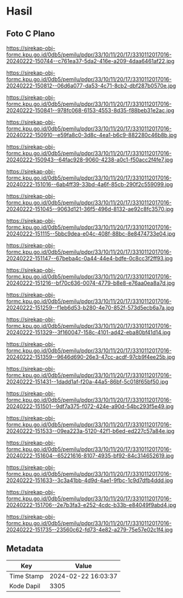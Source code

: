 # Hasil

## Foto C Plano

https://sirekap-obj-formc.kpu.go.id/0db5/pemilu/pdpr/33/10/11/20/17/3310112017016-20240222-150744--c761ea37-5da2-416e-a209-4daa6461af22.jpg

https://sirekap-obj-formc.kpu.go.id/0db5/pemilu/pdpr/33/10/11/20/17/3310112017016-20240222-150812--06d6a077-da53-4c71-8cb2-dbf287b0570e.jpg

https://sirekap-obj-formc.kpu.go.id/0db5/pemilu/pdpr/33/10/11/20/17/3310112017016-20240222-150841--978fc068-6153-4553-8d35-f88beb31e2ac.jpg

https://sirekap-obj-formc.kpu.go.id/0db5/pemilu/pdpr/33/10/11/20/17/3310112017016-20240222-150910--e59fa8c0-3d8c-4ea1-b6c9-882280c46b8b.jpg

https://sirekap-obj-formc.kpu.go.id/0db5/pemilu/pdpr/33/10/11/20/17/3310112017016-20240222-150943--64fac928-9060-4238-a0c1-f50acc2f4fe7.jpg

https://sirekap-obj-formc.kpu.go.id/0db5/pemilu/pdpr/33/10/11/20/17/3310112017016-20240222-151016--6ab4ff39-33bd-4a6f-85cb-290f2c559099.jpg

https://sirekap-obj-formc.kpu.go.id/0db5/pemilu/pdpr/33/10/11/20/17/3310112017016-20240222-151045--9063d121-36f5-496d-8132-ae92c8fc3570.jpg

https://sirekap-obj-formc.kpu.go.id/0db5/pemilu/pdpr/33/10/11/20/17/3310112017016-20240222-151115--5bbc9dea-e04c-408f-88bc-8e8474733e04.jpg

https://sirekap-obj-formc.kpu.go.id/0db5/pemilu/pdpr/33/10/11/20/17/3310112017016-20240222-151147--67beba4c-0a44-44e4-bdfe-0c8cc3f2ff93.jpg

https://sirekap-obj-formc.kpu.go.id/0db5/pemilu/pdpr/33/10/11/20/17/3310112017016-20240222-151216--bf70c636-0074-4779-b8e8-e76aa0ea8a7d.jpg

https://sirekap-obj-formc.kpu.go.id/0db5/pemilu/pdpr/33/10/11/20/17/3310112017016-20240222-151259--f1eb6d53-b280-4e70-852f-573d5ecb6a7a.jpg

https://sirekap-obj-formc.kpu.go.id/0db5/pemilu/pdpr/33/10/11/20/17/3310112017016-20240222-151329--3f160047-158c-4101-ad42-eba80bf41d14.jpg

https://sirekap-obj-formc.kpu.go.id/0db5/pemilu/pdpr/33/10/11/20/17/3310112017016-20240222-151359--9646d690-26e3-47cc-acdf-97cb9f4ee25b.jpg

https://sirekap-obj-formc.kpu.go.id/0db5/pemilu/pdpr/33/10/11/20/17/3310112017016-20240222-151431--1dadd1af-f20a-44a5-86bf-5c018f65bf50.jpg

https://sirekap-obj-formc.kpu.go.id/0db5/pemilu/pdpr/33/10/11/20/17/3310112017016-20240222-151501--9df7a375-f072-424e-a90d-54bc293f5e49.jpg

https://sirekap-obj-formc.kpu.go.id/0db5/pemilu/pdpr/33/10/11/20/17/3310112017016-20240222-151533--09ea223a-5120-42f1-b6ed-ed227c57a84e.jpg

https://sirekap-obj-formc.kpu.go.id/0db5/pemilu/pdpr/33/10/11/20/17/3310112017016-20240222-151604--65221616-8107-4935-bf92-84c314652619.jpg

https://sirekap-obj-formc.kpu.go.id/0db5/pemilu/pdpr/33/10/11/20/17/3310112017016-20240222-151633--3c3a41bb-4d9d-4ae1-9fbc-1c9d7dfb4ddd.jpg

https://sirekap-obj-formc.kpu.go.id/0db5/pemilu/pdpr/33/10/11/20/17/3310112017016-20240222-151706--2e7b3fa3-e252-4cdc-b33b-e84049f9abd4.jpg

https://sirekap-obj-formc.kpu.go.id/0db5/pemilu/pdpr/33/10/11/20/17/3310112017016-20240222-151735--23560c62-fd73-4e82-a279-75e57e02c1f4.jpg


## Metadata

| Key        | Value               |
| ---------- | ------------------- |
| Time Stamp | 2024-02-22 16:03:37 |
| Kode Dapil | 3305                |



